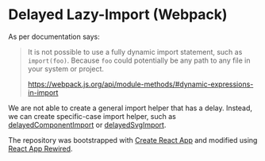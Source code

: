 # Delayed Lazy-Import (Webpack)

As per documentation says:

> It is not possible to use a fully dynamic import statement, such as `import(foo)`. Because `foo` could potentially be any path to any file in your system or project.
>
> https://webpack.js.org/api/module-methods/#dynamic-expressions-in-import

We are not able to create a general import helper that has a delay. Instead, we can create specific-case import helper, such as [delayedComponentImport](./src/utils/import.js#L4) or [delayedSvgImport](./src/utils/import.js#L18).

The repository was bootstrapped with [Create React App](https://github.com/facebook/create-react-app) and modified using [React App Rewired](https://github.com/timarney/react-app-rewired).
